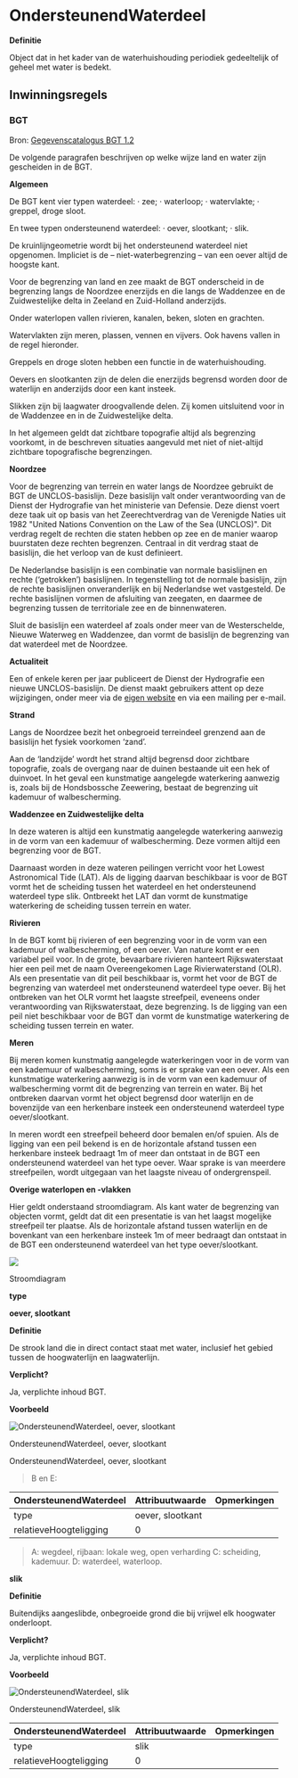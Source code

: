 OndersteunendWaterdeel
======================

**Definitie**

Object dat in het kader van de waterhuishouding periodiek gedeeltelijk of geheel
met water is bedekt.

Inwinningsregels
----------------

### BGT

Bron: [Gegevenscatalogus BGT
1.2](https://docs.geostandaarden.nl/imgeo/catalogus/bgt/#objectafbakening-waterdeel-ondersteunendwaterdeel)

De volgende paragrafen beschrijven op welke wijze land en water zijn gescheiden
in de BGT.

**Algemeen**

De BGT kent vier typen waterdeel: · zee; · waterloop; · watervlakte; · greppel,
droge sloot.

En twee typen ondersteunend waterdeel: · oever, slootkant; · slik.

De kruinlijngeometrie wordt bij het ondersteunend waterdeel niet opgenomen.
Impliciet is de – niet-waterbegrenzing – van een oever altijd de hoogste kant.

Voor de begrenzing van land en zee maakt de BGT onderscheid in de begrenzing
langs de Noordzee enerzijds en die langs de Waddenzee en de Zuidwestelijke delta
in Zeeland en Zuid-Holland anderzijds.

Onder waterlopen vallen rivieren, kanalen, beken, sloten en grachten.

Watervlakten zijn meren, plassen, vennen en vijvers. Ook havens vallen in de
regel hieronder.

Greppels en droge sloten hebben een functie in de waterhuishouding.

Oevers en slootkanten zijn de delen die enerzijds begrensd worden door de
waterlijn en anderzijds door een kant insteek.

Slikken zijn bij laagwater droogvallende delen. Zij komen uitsluitend voor in de
Waddenzee en in de Zuidwestelijke delta.

In het algemeen geldt dat zichtbare topografie altijd als begrenzing voorkomt,
in de beschreven situaties aangevuld met niet of niet-altijd zichtbare
topografische begrenzingen.

**Noordzee**

Voor de begrenzing van terrein en water langs de Noordzee gebruikt de BGT de
UNCLOS-basislijn. Deze basislijn valt onder verantwoording van de Dienst der
Hydrografie van het ministerie van Defensie. Deze dienst voert deze taak uit op
basis van het Zeerechtverdrag van de Verenigde Naties uit 1982 "United Nations
Convention on the Law of the Sea (UNCLOS)". Dit verdrag regelt de rechten die
staten hebben op zee en de manier waarop buurstaten deze rechten begrenzen.
Centraal in dit verdrag staat de basislijn, die het verloop van de kust
definieert.

De Nederlandse basislijn is een combinatie van normale basislijnen en rechte
(‘getrokken’) basislijnen. In tegenstelling tot de normale basislijn, zijn de
rechte basislijnen onveranderlijk en bij Nederlandse wet vastgesteld. De rechte
basislijnen vormen de af­sluiting van zeegaten, en daarmee de begrenzing tussen
de territoriale zee en de binnenwateren.

Sluit de basislijn een waterdeel af zoals onder meer van de Westerschelde,
Nieuwe Waterweg en Waddenzee, dan vormt de basislijn de begrenzing van dat
waterdeel met de Noordzee.

**Actualiteit**

Een of enkele keren per jaar publiceert de Dienst der Hydrografie een nieuwe
UNCLOS-basislijn. De dienst maakt gebruikers attent op deze wijzigingen, onder
meer via de [eigen website](https://www.defensie.nl/onderwerpen/hydrografie/) en
via een mailing per e-mail.

**Strand**

Langs de Noordzee bezit het onbegroeid terreindeel grenzend aan de basislijn het
fysiek voorkomen ‘zand’.

Aan de ‘landzijde’ wordt het strand altijd begrensd door zichtbare topografie,
zoals de overgang naar de duinen bestaande uit een hek of duinvoet. In het geval
een kunstmatige aangelegde waterkering aanwezig is, zoals bij de Hondsbossche
Zeewering, bestaat de begrenzing uit kademuur of walbescherming.

**Waddenzee en Zuidwestelijke delta**

In deze wateren is altijd een kunstmatig aangelegde waterkering aanwezig in de
vorm van een kademuur of walbescherming. Deze vormen altijd een begrenzing voor
de BGT.

Daarnaast worden in deze wateren peilingen verricht voor het Lowest Astronomical
Tide (LAT). Als de ligging daarvan beschikbaar is voor de BGT vormt het de
scheiding tussen het waterdeel en het ondersteunend waterdeel type slik.
Ontbreekt het LAT dan vormt de kunstmatige waterkering de scheiding tussen
terrein en water.

**Rivieren**

In de BGT komt bij rivieren of een begrenzing voor in de vorm van een kademuur
of walbescherming, of een oever. Van nature komt er een variabel peil voor. In
de grote, bevaarbare rivieren hanteert Rijkswaterstaat hier een peil met de naam
Overeengekomen Lage Rivierwaterstand (OLR). Als een presentatie van dit peil
beschikbaar is, vormt het voor de BGT de begrenzing van waterdeel met
ondersteunend waterdeel type oever. Bij het ontbreken van het OLR vormt het
laagste streefpeil, eveneens onder verantwoording van Rijkswaterstaat, deze
begrenzing. Is de ligging van een peil niet beschikbaar voor de BGT dan vormt de
kunstmatige waterkering de scheiding tussen terrein en water.

**Meren**

Bij meren komen kunstmatig aangelegde waterkeringen voor in de vorm van een
kademuur of walbescherming, soms is er sprake van een oever. Als een kunstmatige
waterkering aanwezig is in de vorm van een kademuur of walbescherming vormt dit
de begrenzing van terrein en water. Bij het ontbreken daarvan vormt het object
begrensd door waterlijn en de bovenzijde van een herkenbare insteek een
ondersteunend waterdeel type oever/slootkant.

In meren wordt een streefpeil beheerd door bemalen en/of spuien. Als de ligging
van een peil bekend is en de horizontale afstand tussen een herkenbare insteek
bedraagt 1m of meer dan ontstaat in de BGT een ondersteunend waterdeel van het
type oever. Waar sprake is van meerdere streefpeilen, wordt uitgegaan van het
laagste niveau of ondergrenspeil.

**Overige waterlopen en -vlakken**

Hier geldt onderstaand stroomdiagram. Als kant water de begrenzing van objecten
vormt, geldt dat dit een presentatie is van het laagst mogelijke streefpeil ter
plaatse. Als de horizontale afstand tussen waterlijn en de bovenkant van een
herkenbare insteek 1m of meer bedraagt dan ontstaat in de BGT een ondersteunend
waterdeel van het type oever/slootkant.

![](media/90e8671da8cb5b1bb54087d56fa4a146.jpg)

Stroomdiagram

**type**

**oever, slootkant**

**Definitie**

De strook land die in direct contact staat met water, inclusief het gebied
tussen de hoogwaterlijn en laagwaterlijn.

**Verplicht?**

Ja, verplichte inhoud BGT.

**Voorbeeld**

![OndersteunendWaterdeel, oever, slootkant](media/ded9048bc4c1eea1b33b035a47d20cde.jpg)

OndersteunendWaterdeel, oever, slootkant

OndersteunendWaterdeel, oever, slootkant

>   B en E:

| **OndersteunendWaterdeel** | **Attribuutwaarde** | **Opmerkingen** |
|----------------------------|---------------------|-----------------|
| type                       | oever, slootkant    |                 |
| relatieveHoogteligging     | 0                   |                 |

>   A: wegdeel, rijbaan: lokale weg, open verharding C: scheiding, kademuur. D:
>   waterdeel, waterloop.

**slik**

**Definitie**

Buitendijks aangeslibde, onbegroeide grond die bij vrijwel elk hoogwater
onderloopt.

**Verplicht?**

Ja, verplichte inhoud BGT.

**Voorbeeld**

![OndersteunendWaterdeel, slik](media/40d9840170b4007a09bdd8c1fd8a5b23.png)

OndersteunendWaterdeel, slik

| **OndersteunendWaterdeel** | **Attribuutwaarde** | **Opmerkingen** |
|----------------------------|---------------------|-----------------|
| type                       | slik                |                 |
| relatieveHoogteligging     | 0                   |                 |
